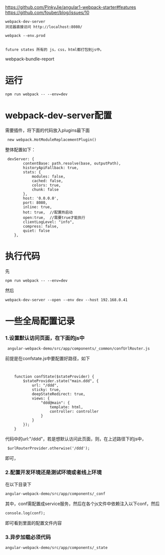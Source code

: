 

https://github.com/PinkyJie/angular1-webpack-starter#features
https://github.com/fouber/blog/issues/10


```
webpack-dev-server
浏览器直接访问 http://localhost:8080/

webpack --env.prod


future states 所有的 js，css，html都打包到js中。
```


webpack-bundle-report



# 运行

    npm run webpack -- --env=dev


# webpack-dev-server配置

 需要插件，将下面的代码放入plugins最下面
 
     new webpack.HotModuleReplacementPlugin()
     
     
 整体配置如下：
    
     devServer: {
            contentBase: path.resolve(base, outputPath),
            historyApiFallback: true,
            stats: {
                modules: false,
                cached: false,
                colors: true,
                chunk: false
            },
            host: '0.0.0.0',
            port: 8080,
            inline: true,
            hot: true,  //配置热启动
            open:true,  //需要true才能执行
            clientLogLevel: "info",
            compress: false,
            quiet: false
        },



# 执行代码

先  

    npm run webpack -- --env=dev

然后
    
    webpack-dev-server --open --env dev --host 192.168.0.41



# 一些全局配置记录

### 1.设置默认访问页面，在下面的js中

     angular-webpack-demo/src/app/components/_common/confUrlRouter.js
    
前提是在confstate.js中要配置好路径，如下

```$xslt


    function confState($stateProvider) {
        $stateProvider.state("main.ddd", {
            url: "/ddd",
            sticky: true,
            deepStateRedirect: true,
            views: {
                "ddd@main": {
                    template: html,
                    controller: controller
                }
            }
        });
    }

```
 代码中的url:"/ddd"，若是想默认访问此页面，则，在上述路径下的js中，
 
     $urlRouterProvider.otherwise('/ddd');       
 即可，


### 2.配置开发环境还是测试环境或者线上环境

在以下目录下

    angular-webpack-demo/src/app/components/_conf
    
其中，conf需配置成service服务，然后在各个js文件中依赖注入以下conf，然后

    console.log(conf);
    
即可看到里面的配置文件内容

### 3.异步加载必须代码

    angular-webpack-demo/src/app/components/_state
